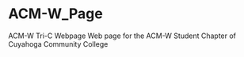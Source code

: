 # ACM-W_Page
ACM-W Tri-C Webpage
Web page for the ACM-W Student Chapter of Cuyahoga Community College
